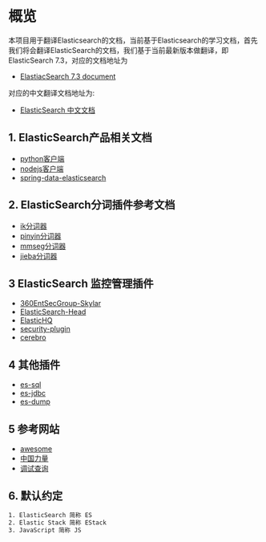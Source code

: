 # 概览

本项目用于翻译Elasticsearch的文档，当前基于Elasticsearch的学习文档，首先我们将会翻译ElasticSearch的文档，我们基于当前最新版本做翻译，即ElasticSearch 7.3，对应的文档地址为
- [ElastiacSearch 7.3 document](https://www.elastic.co/guide/en/elasticsearch/reference/current/index.html)

对应的中文翻译文档地址为:
- [ElasticSearch 中文文档](ES_Document/readme.md)

## 1. ElasticSearch产品相关文档

- [python客户端](https://github.com/elastic/elasticsearch-py)
- [nodejs客户端](https://github.com/elastic/elasticsearch-js)
- [spring-data-elasticsearch](https://github.com/spring-projects/spring-data-elasticsearch)

## 2. ElasticSearch分词插件参考文档

- [ik分词器](https://github.com/medcl/elasticsearch-analysis-ik)
- [pinyin分词器](https://github.com/medcl/elasticsearch-analysis-pinyin)
- [mmseg分词器](https://github.com/medcl/elasticsearch-analysis-mmseg)
- [jieba分词器](https://github.com/sing1ee/elasticsearch-jieba-plugin)

## 3 ElasticSearch 监控管理插件

- [360EntSecGroup-Skylar](https://github.com/360EntSecGroup-Skylar/ElasticHD)
- [ElasticSearch-Head](https://github.com/mobz/elasticsearch-head)
- [ElasticHQ](https://github.com/ElasticHQ/elasticsearch-HQ)
- [security-plugin](https://github.com/sscarduzio/elasticsearch-readonlyrest-plugin)
- [cerebro](https://github.com/lmenezes/cerebro)

## 4 其他插件

- [es-sql](https://github.com/NLPchina/elasticsearch-sql)
- [es-jdbc](https://github.com/jprante/elasticsearch-jdbc)
- [es-dump](https://github.com/taskrabbit/elasticsearch-dump)

## 5 参考网站

- [awesome](https://github.com/dzharii/awesome-elasticsearch)
- [中国力量](https://github.com/elasticsearch-cn/elasticsearch-definitive-guide)
- [调试查询](https://github.com/polyfractal/elasticsearch-inquisitor)

## 6. 默认约定

```txt
1. ElasticSearch 简称 ES
2. Elastic Stack 简称 EStack
3. JavaScript 简称 JS
```
